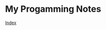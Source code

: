 # My Progamming Notes

[Index](https://github.com/STRockefeller/MyProgrammingNote/blob/master/My%20Notes/github_path_generate.md)

